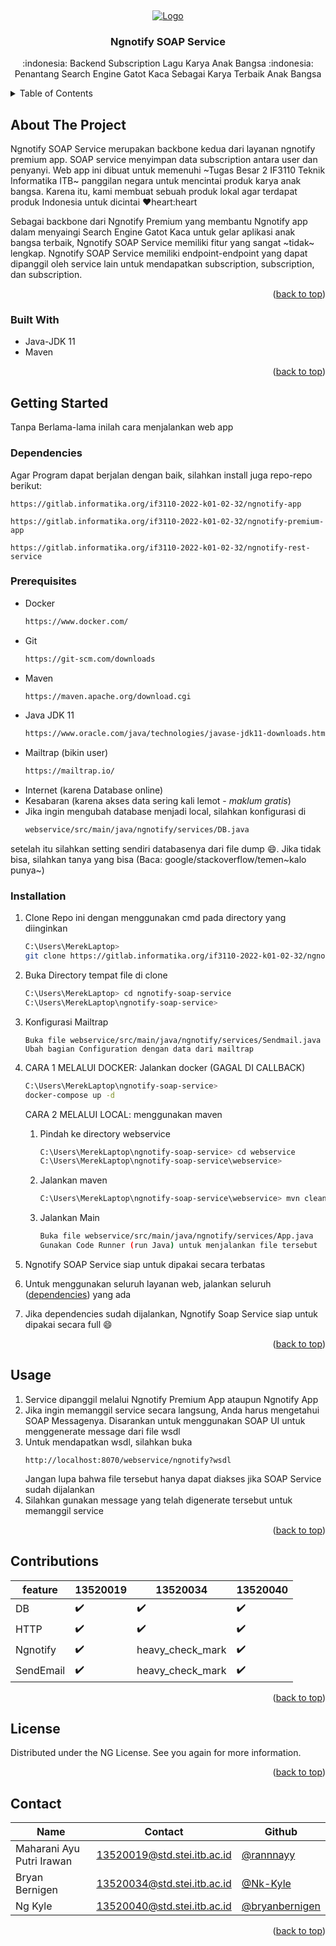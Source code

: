 <a name="readme-top"></a>
<br />
<div align="center">
  <a href="https://gitlab.informatika.org/if3110-2022-k01-02-32/ngnotify-soap-service">
    <img src="assets/ngnotify.png" alt="Logo">
  </a>

  <h3 align="center">Ngnotify SOAP Service</h3>

  <p align="center">
    :indonesia: Backend Subscription Lagu Karya Anak Bangsa :indonesia:<br>
    Penantang Search Engine Gatot Kaca Sebagai Karya Terbaik Anak Bangsa
</div>



<!-- TABLE OF CONTENTS -->
<details>
  <summary>Table of Contents</summary>
  <ol>
    <li>
      <a href="#about-the-project">About The Project</a>
      <ul>
        <li><a href="#built-with">Built With</a></li>
      </ul>
    </li>
    <li>
      <a href="#getting-started">Getting Started</a>
      <ul>
        <li><a href="#dependencies">Dependencies</a></li>
        <li><a href="#prerequisites">Prerequisites</a></li>
        <li><a href="#installation">Installation</a></li>
      </ul>
    </li>
    <li><a href="#usage">Usage</a></li>
    <li><a href="#contributions">Contributions</a></li>
    <li><a href="#contact">Contact</a></li>
  </ol>
</details>



<!-- ABOUT THE PROJECT -->
## About The Project

Ngnotify SOAP Service merupakan backbone kedua dari layanan ngnotify premium app. SOAP service menyimpan data subscription antara user dan penyanyi. Web app ini dibuat untuk memenuhi ~Tugas Besar 2 IF3110 Teknik Informatika ITB~ panggilan negara untuk mencintai produk karya anak bangsa. Karena itu, kami membuat sebuah produk lokal agar terdapat produk Indonesia untuk dicintai :heart:heart:heart

Sebagai backbone dari Ngnotify Premium yang membantu Ngnotify app dalam menyaingi  Search Engine Gatot Kaca untuk gelar aplikasi anak bangsa terbaik, Ngnotify SOAP Service memiliki fitur yang sangat ~tidak~ lengkap. Ngnotify SOAP Service memiliki endpoint-endpoint yang dapat dipanggil oleh service lain untuk mendapatkan subscription, subscription, dan subscription.

<p align="right">(<a href="#readme-top">back to top</a>)</p>



### Built With

* Java-JDK 11
* Maven

<p align="right">(<a href="#readme-top">back to top</a>)</p>



<!-- GETTING STARTED -->
## Getting Started

Tanpa Berlama-lama inilah cara menjalankan web app

### Dependencies
Agar Program dapat berjalan dengan baik, silahkan install juga repo-repo berikut:

```
https://gitlab.informatika.org/if3110-2022-k01-02-32/ngnotify-app
```
```
https://gitlab.informatika.org/if3110-2022-k01-02-32/ngnotify-premium-app
```
```
https://gitlab.informatika.org/if3110-2022-k01-02-32/ngnotify-rest-service
```

### Prerequisites

* Docker
    ```sh
    https://www.docker.com/
    ```
* Git
    ```sh
    https://git-scm.com/downloads
    ```
* Maven
    ```sh
    https://maven.apache.org/download.cgi
    ```
* Java JDK 11
    ```sh
    https://www.oracle.com/java/technologies/javase-jdk11-downloads.html
    ```
* Mailtrap (bikin user)
    ```sh
    https://mailtrap.io/
    ```
* Internet (karena Database online)
* Kesabaran (karena akses data sering kali lemot - <i>maklum gratis</i>)
* Jika ingin mengubah database menjadi local, silahkan konfigurasi di
    ```sh
    webservice/src/main/java/ngnotify/services/DB.java
    ```
setelah itu silahkan setting sendiri databasenya dari file dump :smile:. Jika tidak bisa, silahkan tanya yang bisa (Baca: google/stackoverflow/temen~kalo punya~)

### Installation



1. Clone Repo ini dengan menggunakan cmd pada directory yang diinginkan
    ```sh
    C:\Users\MerekLaptop> 
    git clone https://gitlab.informatika.org/if3110-2022-k01-02-32/ngnotify-soap-service
    ```
2. Buka Directory tempat file di clone
   ```sh
   C:\Users\MerekLaptop> cd ngnotify-soap-service
   C:\Users\MerekLaptop\ngnotify-soap-service>
   ```
3. Konfigurasi Mailtrap
    ```
    Buka file webservice/src/main/java/ngnotify/services/Sendmail.java
    Ubah bagian Configuration dengan data dari mailtrap
    ```
4. CARA 1 MELALUI DOCKER: Jalankan docker (GAGAL DI CALLBACK)
   ```sh
   C:\Users\MerekLaptop\ngnotify-soap-service>
   docker-compose up -d
   ```
   CARA 2 MELALUI LOCAL: menggunakan maven
    1. Pindah ke directory webservice
        ```sh
        C:\Users\MerekLaptop\ngnotify-soap-service> cd webservice
        C:\Users\MerekLaptop\ngnotify-soap-service\webservice>
        ```
    2.  Jalankan maven
        ```sh
        C:\Users\MerekLaptop\ngnotify-soap-service\webservice> mvn clean install
        ```
    3. Jalankan Main
        ```sh
        Buka file webservice/src/main/java/ngnotify/services/App.java
        Gunakan Code Runner (run Java) untuk menjalankan file tersebut
        ```


4. Ngnotify SOAP Service siap untuk dipakai secara terbatas 
5. Untuk menggunakan seluruh layanan web, jalankan seluruh (<a href="#dependencies">dependencies</a>) yang ada
6. Jika dependencies sudah dijalankan, Ngnotify Soap Service siap untuk dipakai secara full :smile:
<p align="right">(<a href="#readme-top">back to top</a>)</p>

<!-- USAGE EXAMPLES -->
## Usage

1. Service dipanggil melalui Ngnotify Premium App ataupun Ngnotify App
2. Jika ingin memanggil service secara langsung, Anda harus mengetahui SOAP Messagenya. Disarankan untuk menggunakan SOAP UI untuk menggenerate message dari file wsdl
3. Untuk mendapatkan wsdl, silahkan buka 
    ```
    http://localhost:8070/webservice/ngnotify?wsdl
    ```
    Jangan lupa bahwa file tersebut hanya dapat diakses jika SOAP Service sudah dijalankan
4. Silahkan gunakan message yang telah digenerate tersebut untuk memanggil service


<p align="right">(<a href="#readme-top">back to top</a>)</p>

<!-- CONTRIBUTING -->
## Contributions
|feature|13520019|13520034|13520040|
|-------|--------|--------|--------|
|DB|:heavy_check_mark:|:heavy_check_mark:|:heavy_check_mark:|
|HTTP|:heavy_check_mark:|:heavy_check_mark:|:heavy_check_mark:|
|Ngnotify|:heavy_check_mark:|heavy_check_mark|:heavy_check_mark:|
|SendEmail|:heavy_check_mark:|heavy_check_mark|:heavy_check_mark:|

<p align="right">(<a href="#readme-top">back to top</a>)</p>



<!-- LICENSE -->
## License

Distributed under the NG License. See you again for more information.

<p align="right">(<a href="#readme-top">back to top</a>)</p>



<!-- CONTACT -->
## Contact
|Name|Contact|Github|
|----|-------|------|
|Maharani Ayu Putri Irawan | 13520019@std.stei.itb.ac.id| <a href="https://www.github.com/rannnayy">@rannnayy</a>|
|Bryan Bernigen | 13520034@std.stei.itb.ac.id |<a href="https://www.github.com/Nk-Kyle">@Nk-Kyle</a>|
|Ng Kyle | 13520040@std.stei.itb.ac.id|<a href="https://www.github.com/bryanbernigen">@bryanbernigen</a>|

<p align="right">(<a href="#readme-top">back to top</a>)</p>
